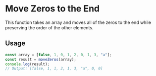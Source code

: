 # Move Zeros to the End

This function takes an array and moves all of the zeros to the end while preserving the order of the other elements.

## Usage

```javascript
const array = [false, 1, 0, 1, 2, 0, 1, 3, "a"];
const result = moveZeros(array);
console.log(result);
// Output: [false, 1, 1, 2, 1, 3, "a", 0, 0]

